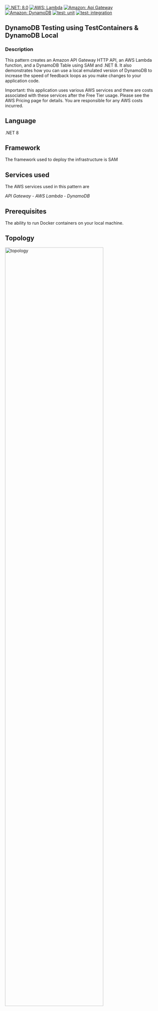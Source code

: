 [![.NET: 8.0](https://img.shields.io/badge/.NET-8.0-Green)]()
[![AWS: Lambda](https://img.shields.io/badge/AWS-Lambda-blueviolet)]()
[![Amazon: Api Gateway](https://img.shields.io/badge/Amazon-API%20Gateway-blueviolet)]()
[![Amazon: DynamoDB](https://img.shields.io/badge/Amazon-DynamoDB-blueviolet)]()
[![test: unit](https://img.shields.io/badge/Test-Unit-blue)]()
[![test: integration](https://img.shields.io/badge/Test-Integration-yellow)]()


## DynamoDB Testing using TestContainers & DynamoDB Local

### Description

This pattern creates an Amazon API Gateway HTTP API, an AWS Lambda function, and a DynamoDB Table using SAM and .NET 8. It also demonstrates how you can use a local emulated version of DynamoDB to increase the speed of feedback loops as you make changes to your application code.

Important: this application uses various AWS services and there are costs associated with these services after the Free Tier usage. Please see the AWS Pricing page for details. You are responsible for any AWS costs incurred.

## Language
.NET 8

## Framework
The framework used to deploy the infrastructure is SAM

## Services used
The AWS services used in this pattern are

*API Gateway - AWS Lambda - DynamoDB*

## Prerequisites
The ability to run Docker containers on your local machine.

## Topology

<img src="./img/apigw-lambda-ddb.jpg" alt="topology" width="80%"/>


## Description
The SAM template contains all the information to deploy AWS resources (an API Gateway, 4 Lambda functions and a DynamoDB table) and also the permission required by these services to communicate.

You will be able to create and delete the CloudFormation stack using the SAM CLI.

After the stack is created you can access the follow routes on the API to perform different CRUD actions:

### GET /

List all products in the database.

### GET /{id}

Retrieve a specific product from the database.

### PUT /{id}

Create or update a product in the database, the API expects the below payload:

```json
{
    "Id": "my-unique-id",
    "Name": "Test Product",
    "Price": 10
}
```

### DELETE /{id}

Deletes an existing product.

## Project Structure

The application follows Clean/Hexagonal/Ports & Adapters Architecture principles. This means core business logic has no external dependencies and all integrations are pushed to the outside. The solution is split down into 3 projects:

- [ServerlessTestApi.Core](./src/ServerlessTestApi.Core/) *Contains all core business/domain logic*
- [ServerlessTestApi.Infrastructure](./src/ServerlessTestApi.Core/) *Contains code for any integrations, in this case DynamoDB*
- Function projects:
    - [GetProducts](./src/GetProducts/)
    - [GetProduct](./src/GetProduct/)
    - [PutProduct](./src/PutProduct/)
    - [DeleteProduct](./src/DeleteProduct/)

Any integrations required by the Core layer are abstracted behind an interface, for example:

```c#
namespace ServerlessTestApi.Core.DataAccess;

public interface ProductsDAO
{
    Task<ProductDTO> GetProduct(string id, CancellationToken cancellationToken);

    Task PutProduct(Product product, CancellationToken cancellationToken);

    Task DeleteProduct(string id, CancellationToken cancellationToken);

    Task<ProductWrapper> GetAllProducts(CancellationToken cancellationToken);
}
```

This enables easy mocking.

## Deployment commands

The AWS SAM CLI is used to deploy the application. When working through the `sam deploy --guided` take note of the stack name used.

````
sam init
sam build
sam deploy --guided
````

## Testing

To test the endpoint, first send data using the following command. Be sure to update the URL with the endpoint of your stack.

```
curl -X POST https://{ApiUrl}/dev/a-unique-product-id -H "Content-Type: application/json" -d '{"Id": "a-unique-product-id", "Name": "Test Product", "Price": 10}' 
```

## Automated Tests
The source code for this sample includes automated unit and integration tests. [xUnit](https://xunit.net/) is the primary test framework used to write these tests. A few other libraries and frameworks are used depending on the test case pattern. Please see below.

### Unit Tests ([MockPutProductFunctionTests.cs](tests/ApiTests.UnitTest/MockPutProductFunctionTests.cs))
The goal of these tests is to run a unit test on the handler method of the Lambda functions. It uses [FakeItEasy](https://github.com/FakeItEasy/FakeItEasy) for the mocking framework. The `ProductsDAO` interface is faked.

These tests also demonstrate how you can use emulation using [DynamoDB Local](https://github.com/awslabs/amazon-dynamodb-local-samples) and the [TestContainers](https://testcontainers.com/) project to startup, initialize and tear down an emulated version of DynamoDB for the purpose of local testing.

The tests use a combination of emulation, to test happy paths. And mocking to test for service exceptions and other errors.

The startup of the emulator is found in the [TestStartup.cs](./tests/ApiTests.UnitTest/TestStartup.cs) file. The emulated instance of DynamoDB is started up using the `DynamoDBBuilder` class, and port 8000 from the container is mapped to a random port on the local machine. 

```c#
container = new DynamoDbBuilder()
    .WithPortBinding(
        8000,
        true)
    .Build();

container.StartAsync().GetAwaiter().GetResult();

var serviceUrl = $"http://localhost:{container.GetMappedPublicPort(8000)}";

var dynamoDbClient = new AmazonDynamoDBClient(new BasicAWSCredentials("test", "test"),
    new AmazonDynamoDBConfig()
    {
        ServiceURL = serviceUrl,
    });
```

As part of the startup code, the DynamoDB table is created and a sample `Product` is added to the database:

```c#
var createReq = new CreateTableRequest(
    "Products",
    new List<KeySchemaElement>()
    {
        new KeySchemaElement(
            "id",
            KeyType.HASH)
    });
createReq.AttributeDefinitions = new List<AttributeDefinition>(1)
{
    new AttributeDefinition(
        "id",
        ScalarAttributeType.S)
};
createReq.BillingMode = BillingMode.PAY_PER_REQUEST;

dynamoDbClient.CreateTableAsync(createReq).GetAwaiter().GetResult();

this.ProductsDao = new DynamoDbProducts(dynamoDbClient, Options.Create(new DynamoDbOptions()
{
    ProductTableName = "Products"
}));

this.TestProduct = new Product(
    Guid.NewGuid().ToString(),
    "TestProduct",
    10);

this.ProductsDao.PutProduct(this.TestProduct, default)
    .GetAwaiter()
    .GetResult();
```

Finally, the test classes themselves inject the `TestStartup` object using the `CollectionFixture` feature of xUnit. That allows the initialized `ProductsDAO` instance to be used throughout the test cases. 

```c#
public MockPutProductFunctionTests(TestStartup startup)
{
    this._startup = startup;
}

[Fact]
public async Task PutProduct_WithSuccessfulInsert_Should_Return201()
{
    // arrange
    var dto = new ProductDTO("testcreateid", "test product", 10);
    var request = new ApiRequestBuilder()
        .WithHttpMethod(HttpMethod.Put)
        .WithBody(dto)
        .WithPathParameter("id", dto.Id)
        .Build();
    
    var function = new Function(this._startup.ProductsDao, Logger, JsonOptions);

    // act
    var response = await function.FunctionHandler(request, new TestLambdaContext());

    // assert
    Assert.Multiple(
        () => response.StatusCode.Should().Be(201),
        () => response.Headers["Location"].Should().Be("https://localhost/dev/testcreateid")
    );
}
```

A custom class following the builder pattern is used to [build the API request](./tests/ApiTests.UnitTest/ApiRequestBuilder.cs) to be sent into the handler.

To execute the tests:

**Powershell**
```powershell
dotnet test tests\ApiTests.UnitTest\ApiTests.UnitTest.csproj
```
**Bash**
```powershell
dotnet test tests/ApiTests.UnitTest/ApiTests.UnitTest.csproj
```

### Integration Tests ([IntegrationTest.cs](./tests/ApiTests.IntegrationTest/IntegrationTest.cs))
The goal of this test is to demonstrate a test that runs the Lambda function's code against deployed resources. The tests interact with the API endpoints directly and tests the expected responses returned by the API. Before running these tests, resources will need to be deployed using the steps in the `Deployment Commands` section above. Tests are there for both happy and sad paths.

It uses the [IClassFixture](https://xunit.net/docs/shared-context) feature of [xUnit](https://xunit.net/) to perform [setup](./tests/ApiTests.IntegrationTest/Setup.cs) and teardown logic. The [setup](./tests/ApiTests.IntegrationTest/Setup.cs) code retrieves the API URL and DynamoDB table name from the deployed CloudFormation stack. Teardown code ensures all created Product Ids are deleted from the table.

The tests themselves make API calls directly to the deployed resource.

To execute the tests:

**Powershell**
```powershell
$env:AWS_SAM_STACK_NAME = <STACK_NAME_USED_IN_SAM_DEPLOY>
$env:AWS_SAM_REGION_NAME = <REGION_NAME_USED_IN_SAM_DEPLOY>
dotnet test .\tests\ApiTests.IntegrationTest\ApiTests.IntegrationTest.csproj
```

**Bash**
```bash
AWS_SAM_STACK_NAME=<STACK_NAME_USED_IN_SAM_DEPLOY>
AWS_SAM_REGION_NAME=<REGION_NAME_USED_IN_SAM_DEPLOY>
dotnet test ./tests/ApiTests.IntegrationTest/ApiTests.IntegrationTest.csproj
```

## Cleanup

Run the given command to delete the resources that were created. It might take some time for the CloudFormation stack to get deleted.
```
sam delete
```

## Requirements

* [Create an AWS account](https://portal.aws.amazon.com/gp/aws/developer/registration/index.html) if you do not already have one and log in. The IAM user that you use must have sufficient permissions to make necessary AWS service calls and manage AWS resources.
* [AWS CLI](https://docs.aws.amazon.com/cli/latest/userguide/install-cliv2.html) installed and configured
* [Git Installed](https://git-scm.com/book/en/v2/Getting-Started-Installing-Git)
* [AWS Serverless Application Model](https://docs.aws.amazon.com/serverless-application-model/latest/developerguide/serverless-sam-cli-install.html) (AWS SAM) installed
* [.NET 8](https://dotnet.microsoft.com/en-us/download/dotnet) installed
* The ability to run Docker containers

## Video Walkthroughs

[Testcontainers with .NET](https://www.youtube.com/watch?v=z0F9tofV_MQ)